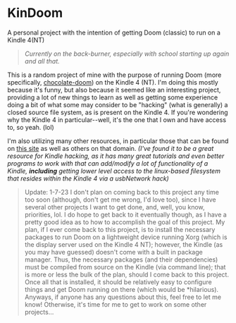 # KinDoom
A personal project with the intention of getting Doom (classic) to run on a Kindle 4(NT)

> *Currently on the back-burner, especially with school starting up again and all that.*

This is a random project of mine with the purpose of running Doom (more specifically, [chocolate-doom](https://github.com/chocolate-doom/chocolate-doom)) on the Kindle 4 (NT).
I'm doing this mostly because it's funny, but also because it seemed like an interesting project, providing a lot of new things to learn as well as getting some experience doing a bit of what some may consider to be "hacking" (what is generally) a closed source file system, as is present on the Kindle 4.
If you're wondering why the Kindle 4 in particular--well, it's the one that I own and have access to, so yeah. (lol)

I'm also utilizing many other resources, in particular those that can be found on [this site](https://wiki.mobileread.com/wiki/K4_Index#Web_to_Kindle) as well as others on that domain. *(I've found it to be a great resource for Kindle hacking, as it has many great tutorials and even better programs to work with that can add/modify a lot of functionality of a Kindle, **including** getting lower level access to the linux-based filesystem that resides within the Kindle 4 via a usbNetwork hack)*

> Update: 1-7-23
> I don't plan on coming back to this project any time too soon (although, don't get me wrong, I'd love too), since I have several other projects I want to get done, and, well, you know, priorities, lol. I do hope to get back to it eventually though, as I have a pretty good idea as to how to accomplish the goal of this project. My plan, if I ever come back to this project, is to install the necessary packages to run Doom on a lightweight device running Xorg (which is the display server used on the Kindle 4 NT); however, the Kindle (as you may have guessed) doesn't come with a built in package manager. Thus, the necessary packages (and their dependencies) must be compiled from source on the Kindle (via command line); that is more or less the bulk of the plan, should I come back to this project. Once all that is installed, it should be relatively easy to configure things and get Doom running on there (which would be *hilarious). Anyways, if anyone has any questions about this, feel free to let me know! Otherwise, it's time for me to get to work on some other projects...
